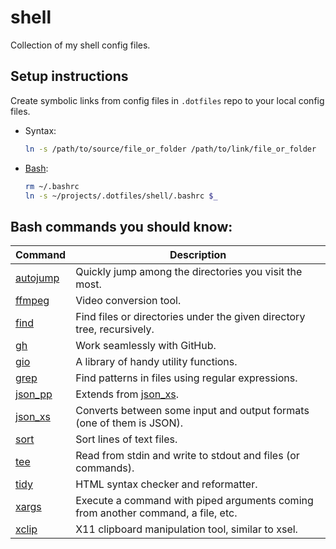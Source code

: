 # shell

Collection of my shell config files.

## Setup instructions

Create symbolic links from config files in `.dotfiles` repo to your local config files.

- Syntax:

  ```bash
  ln -s /path/to/source/file_or_folder /path/to/link/file_or_folder
  ```

- [Bash](./.bashrc):

  ```bash
  rm ~/.bashrc
  ln -s ~/projects/.dotfiles/shell/.bashrc $_
  ```

## Bash commands you should know:

| Command                                            | Description                                                                      |
| -------------------------------------------------- | -------------------------------------------------------------------------------- |
| [autojump](https://command-not-found.com/autojump) | Quickly jump among the directories you visit the most.                           |
| [ffmpeg](https://command-not-found.com/ffmpeg)     | Video conversion tool.                                                           |
| [find](https://command-not-found.com/find)         | Find files or directories under the given directory tree, recursively.           |
| [gh](https://command-not-found.com/gh)             | Work seamlessly with GitHub.                                                     |
| [gio](https://command-not-found.com/gio)           | A library of handy utility functions.                                            |
| [grep](https://command-not-found.com/grep)         | Find patterns in files using regular expressions.                                |
| [json_pp](https://command-not-found.com/json_pp)   | Extends from [json_xs](https://command-not-found.com/json_xs).                   |
| [json_xs](https://command-not-found.com/json_xs)   | Converts between some input and output formats (one of them is JSON).            |
| [sort](https://command-not-found.com/sort)         | Sort lines of text files.                                                        |
| [tee](https://command-not-found.com/tee)           | Read from stdin and write to stdout and files (or commands).                     |
| [tidy](https://command-not-found.com/tidy)         | HTML syntax checker and reformatter.                                             |
| [xargs](https://command-not-found.com/xargs)       | Execute a command with piped arguments coming from another command, a file, etc. |
| [xclip](https://command-not-found.com/xclip)       | X11 clipboard manipulation tool, similar to xsel.                                |
